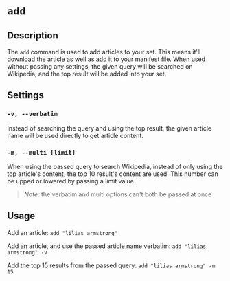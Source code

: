 # `add`

## Description
The `add` command is used to add articles to your set. This means it'll download the article as well as add it to your manifest file. When used without passing any settings, the given query will be searched on Wikipedia, and the top result will be added into your set.

## Settings
### `-v, --verbatim`
Instead of searching the query and using the top result, the given article name will be used directly to get article content.

### `-m, --multi [limit]`
When using the passed query to search Wikipedia, instead of only using the top article's content, the top 10 result's content are used. This number can be upped or lowered by passing a limit value.

> *Note:* the verbatim and multi options can't both be passed at once

## Usage
Add an article: `add "lilias armstrong"`

Add an article, and use the passed article name verbatim: `add "lilias armstrong" -v`

Add the top 15 results from the passed query: `add "lilias armstrong" -m 15`